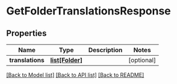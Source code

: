 # GetFolderTranslationsResponse

## Properties

Name | Type | Description | Notes
------------ | ------------- | ------------- | -------------
**translations** | [**list[Folder]**](Folder.md) |  | [optional]

[[Back to Model list]](../README.md#documentation-for-models) [[Back to API list]](../README.md#documentation-for-api-endpoints) [[Back to README]](../README.md)
